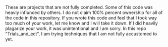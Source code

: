 These are projects that are not fully completed. Some of this code was heavly influnced by others. I do not claim 100% percent ownership for all of the code in this repository.
If you wrote this code and feel that I took way too much of your work, let me know and I will take it down.
If I did heavily plagarize your work, it was unintentional and I am sorry. In this repo "Trials_and_ect", I am trying techniques that I am not fully accustomed to yet.




